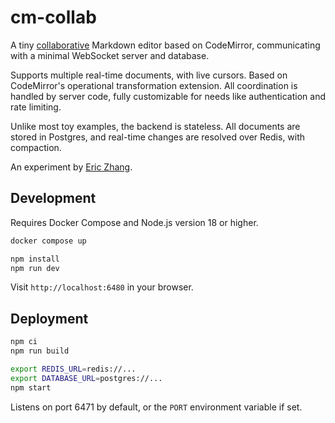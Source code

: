 # cm-collab

A tiny [collaborative](https://codemirror.net/examples/collab/) Markdown editor
based on CodeMirror, communicating with a minimal WebSocket server and database.

Supports multiple real-time documents, with live cursors. Based on CodeMirror's
operational transformation extension. All coordination is handled by server
code, fully customizable for needs like authentication and rate limiting.

Unlike most toy examples, the backend is stateless. All documents are stored in
Postgres, and real-time changes are resolved over Redis, with compaction.

An experiment by [Eric Zhang](https://www.ekzhang.com/).

## Development

Requires Docker Compose and Node.js version 18 or higher.

```bash
docker compose up

npm install
npm run dev
```

Visit `http://localhost:6480` in your browser.

## Deployment

```bash
npm ci
npm run build

export REDIS_URL=redis://...
export DATABASE_URL=postgres://...
npm start
```

Listens on port 6471 by default, or the `PORT` environment variable if set.
